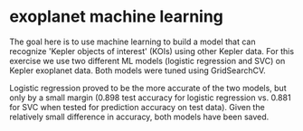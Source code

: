 # exoplanet machine learning

The goal here is to use machine learning to build a model that can recognize 'Kepler objects of interest' (KOIs) using other Kepler data. For this exercise we use two different ML models (logistic regression and SVC) on Kepler exoplanet data. Both models were tuned using GridSearchCV.

Logistic regression proved to be the more accurate of the two models, but only by a small margin (0.898 test accuracy for logistic regression vs. 0.881 for SVC when tested for prediction accuracy on test data). Given the relatively small difference in accuracy, both models have been saved.
